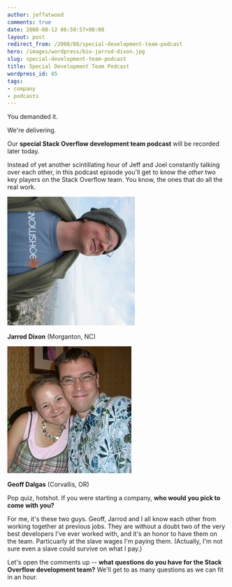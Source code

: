 ```yaml
---
author: jeffatwood
comments: true
date: 2008-08-12 06:59:57+00:00
layout: post
redirect_from: /2008/08/special-development-team-podcast
hero: /images/wordpress/bio-jarrod-dixon.jpg
slug: special-development-team-podcast
title: Special Development Team Podcast
wordpress_id: 85
tags:
- company
- podcasts
---
```



You demanded it.



We're delivering.



Our **special Stack Overflow development team podcast** will be recorded later today.



Instead of yet another scintillating hour of Jeff and Joel constantly talking over each other, in this podcast episode you'll get to know the _other_ two key players on the Stack Overflow team. You know, the ones that do all the real work.



![bio-jarrod-dixon](/images/wordpress/bio-jarrod-dixon.jpg)



**Jarrod Dixon** (Morganton, NC)



![bio-geoff-dalgas](/images/wordpress/bio-geoff-dalgas.jpg)



**Geoff Dalgas** (Corvallis, OR)



Pop quiz, hotshot. If you were starting a company, **who would you pick to come with you?**



For me, it's these two guys. Geoff, Jarrod and I all know each other from working together at previous jobs. They are without a doubt two of the very best developers I've ever worked with, and it's an honor to have them on the team. Particuarly at the slave wages I'm paying them.  (Actually, I'm not sure even a slave could survive on what I pay.)



Let's open the comments up -- **what questions do you have for the Stack Overflow development team?** We'll get to as many questions as we can fit in an hour.


